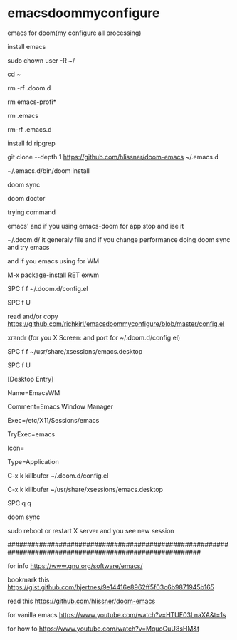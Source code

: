 # emacsdoommyconfigure
emacs for doom(my configure all processing)

install emacs

sudo chown user -R ~/

cd ~

rm -rf .doom.d

rm emacs-profi*

rm .emacs

rm-rf .emacs.d

install fd ripgrep 

git clone --depth 1 https://github.com/hlissner/doom-emacs ~/.emacs.d

~/.emacs.d/bin/doom install

doom sync

doom doctor

trying command 

emacs' and if you using emacs-doom for app stop and ise it

~/.doom.d/ it generaly file and if you change performance doing doom sync and try emacs

and if you emacs using for WM

M-x package-install RET exwm

SPC f f ~/.doom.d/config.el

SPC f U

read and/or copy https://github.com/richkirl/emacsdoommyconfigure/blob/master/config.el

xrandr (for you X Screen: and port for ~/.doom.d/config.el)

SPC f f ~/usr/share/xsessions/emacs.desktop

SPC f U


[Desktop Entry]

Name=EmacsWM

Comment=Emacs Window Manager

Exec=/etc/X11/Sessions/emacs

TryExec=emacs

Icon=

Type=Application



C-x k killbufer ~/.doom.d/config.el

C-x k killbufer ~/usr/share/xsessions/emacs.desktop

SPC q q 

doom sync

sudo reboot or restart X server and you see new session

#########################################################################################################

for info https://www.gnu.org/software/emacs/

bookmark this https://gist.github.com/hjertnes/9e14416e8962ff5f03c6b9871945b165

read this https://github.com/hlissner/doom-emacs

for vanilla emacs https://www.youtube.com/watch?v=HTUE03LnaXA&t=1s

for how to https://www.youtube.com/watch?v=MquoGuU8sHM&t

